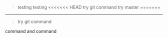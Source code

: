 > testing testing 
<<<<<<< HEAD
> try git command
> try master
=======
----
> try git command

command and command

